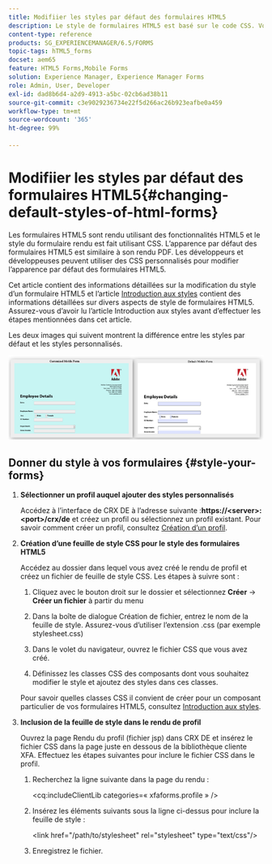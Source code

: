 ```yaml
---
title: Modifiier les styles par défaut des formulaires HTML5
description: Le style de formulaires HTML5 est basé sur le code CSS. Vous pouvez modifier les styles par défaut du formulaire.
content-type: reference
products: SG_EXPERIENCEMANAGER/6.5/FORMS
topic-tags: hTML5_forms
docset: aem65
feature: HTML5 Forms,Mobile Forms
solution: Experience Manager, Experience Manager Forms
role: Admin, User, Developer
exl-id: dad8b6d4-a2d9-4913-a5bc-02cb6ad38b11
source-git-commit: c3e9029236734e22f5d266ac26b923eafbe0a459
workflow-type: tm+mt
source-wordcount: '365'
ht-degree: 99%

---
```


# Modifiier les styles par défaut des formulaires HTML5{#changing-default-styles-of-html-forms}

Les formulaires HTML5 sont rendu utilisant des fonctionnalités HTML5 et le style du formulaire rendu est fait utilisant CSS. L’apparence par défaut des formulaires HTML5 est similaire à son rendu PDF. Les développeurs et développeuses peuvent utiliser des CSS personnalisés pour modifier l’apparence par défaut des formulaires HTML5.

Cet article contient des informations détaillées sur la modification du style d’un formulaire HTML5 et l’article [Introduction aux styles](/help/forms/using/css-styles.md) contient des informations détaillées sur divers aspects de style de formulaires HTML5. Assurez-vous d’avoir lu l’article Introduction aux styles avant d’effectuer les étapes mentionnées dans cet article.

Les deux images qui suivent montrent la différence entre les styles par défaut et les styles personnalisés.

![pictures-002-small](assets/pictures-002-small.png)

## Donner du style à vos formulaires {#style-your-forms}

1. **Sélectionner un profil auquel ajouter des styles personnalisés**

   Accédez à l’interface de CRX DE à lʼadresse suivante :**https://&lt;server>:&lt;port>/crx/de** et créez un profil ou sélectionnez un profil existant. Pour savoir comment créer un profil, consultez [Création d’un profil](/help/forms/using/custom-profile.md).

1. **Création d’une feuille de style CSS pour le style des formulaires HTML5**

   Accédez au dossier dans lequel vous avez créé le rendu de profil et créez un fichier de feuille de style CSS. Les étapes à suivre sont :

   1. Cliquez avec le bouton droit sur le dossier et sélectionnez **Créer** -> **Créer un fichier** à partir du menu

   1. Dans la boîte de dialogue Création de fichier, entrez le nom de la feuille de style. Assurez-vous d’utiliser l’extension .css (par exemple stylesheet.css)
   1. Dans le volet du navigateur, ouvrez le fichier CSS que vous avez créé.
   1. Définissez les classes CSS des composants dont vous souhaitez modifier le style et ajoutez des styles dans ces classes.

   Pour savoir quelles classes CSS il convient de créer pour un composant particulier de vos formulaires HTML5, consultez [Introduction aux styles](/help/forms/using/css-styles.md).

1. **Inclusion de la feuille de style dans le rendu de profil**

   Ouvrez la page Rendu du profil (fichier jsp) dans CRX DE et insérez le fichier CSS dans la page juste en dessous de la bibliothèque cliente XFA. Effectuez les étapes suivantes pour inclure le fichier CSS dans le profil.

   1. Recherchez la ligne suivante dans la page du rendu :

      &lt;cq:includeClientLib categories=« xfaforms.profile » />

   1. Insérez les éléments suivants sous la ligne ci-dessus pour inclure la feuille de style :

      &lt;link href=&quot;/path/to/stylesheet&quot; rel=&quot;stylesheet&quot; type=&quot;text/css&quot;/>

   1. Enregistrez le fichier.
